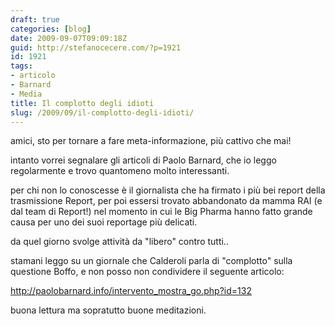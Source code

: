 ```yaml
---
draft: true
categories: [blog]
date: 2009-09-07T09:09:18Z
guid: http://stefanocecere.com/?p=1921
id: 1921
tags:
- articolo
- Barnard
- Media
title: Il complotto degli idioti
slug: /2009/09/il-complotto-degli-idioti/
---
```


amici, sto per tornare a fare meta-informazione, più cattivo che mai!

intanto vorrei segnalare gli articoli di Paolo Barnard, che io leggo regolarmente e trovo quantomeno molto interessanti.

per chi non lo conoscesse è il giornalista che ha firmato i più bei report della trasmissione Report, per poi essersi trovato abbandonato da mamma RAI (e dal team di Report!) nel momento in cui le Big Pharma hanno fatto grande causa per uno dei suoi reportage più delicati.

da quel giorno svolge attività da "libero" contro tutti..

stamani leggo su un giornale che Calderoli parla di "complotto" sulla questione Boffo, e non posso non condividere il seguente articolo:

<a href="http://paolobarnard.info/intervento_mostra_go.php?id=132" target="_blank">http://paolobarnard.info/intervento_mostra_go.php?id=132</a>

buona lettura ma sopratutto buone meditazioni.